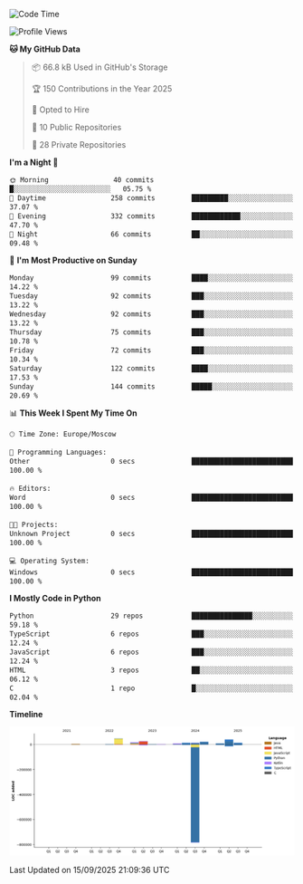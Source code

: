 <!--START_SECTION:waka-->
![Code Time](http://img.shields.io/badge/Code%20Time-811%20hrs%2031%20mins-blue)

![Profile Views](http://img.shields.io/badge/Profile%20Views-1-blue)

**🐱 My GitHub Data** 

> 📦 66.8 kB Used in GitHub's Storage 
 > 
> 🏆 150 Contributions in the Year 2025
 > 
> 💼 Opted to Hire
 > 
> 📜 10 Public Repositories 
 > 
> 🔑 28 Private Repositories 
 > 
**I'm a Night 🦉** 

```text
🌞 Morning                40 commits          █░░░░░░░░░░░░░░░░░░░░░░░░   05.75 % 
🌆 Daytime                258 commits         █████████░░░░░░░░░░░░░░░░   37.07 % 
🌃 Evening                332 commits         ████████████░░░░░░░░░░░░░   47.70 % 
🌙 Night                  66 commits          ██░░░░░░░░░░░░░░░░░░░░░░░   09.48 % 
```
📅 **I'm Most Productive on Sunday** 

```text
Monday                   99 commits          ████░░░░░░░░░░░░░░░░░░░░░   14.22 % 
Tuesday                  92 commits          ███░░░░░░░░░░░░░░░░░░░░░░   13.22 % 
Wednesday                92 commits          ███░░░░░░░░░░░░░░░░░░░░░░   13.22 % 
Thursday                 75 commits          ███░░░░░░░░░░░░░░░░░░░░░░   10.78 % 
Friday                   72 commits          ███░░░░░░░░░░░░░░░░░░░░░░   10.34 % 
Saturday                 122 commits         ████░░░░░░░░░░░░░░░░░░░░░   17.53 % 
Sunday                   144 commits         █████░░░░░░░░░░░░░░░░░░░░   20.69 % 
```


📊 **This Week I Spent My Time On** 

```text
🕑︎ Time Zone: Europe/Moscow

💬 Programming Languages: 
Other                    0 secs              █████████████████████████   100.00 % 

🔥 Editors: 
Word                     0 secs              █████████████████████████   100.00 % 

🐱‍💻 Projects: 
Unknown Project          0 secs              █████████████████████████   100.00 % 

💻 Operating System: 
Windows                  0 secs              █████████████████████████   100.00 % 
```

**I Mostly Code in Python** 

```text
Python                   29 repos            ███████████████░░░░░░░░░░   59.18 % 
TypeScript               6 repos             ███░░░░░░░░░░░░░░░░░░░░░░   12.24 % 
JavaScript               6 repos             ███░░░░░░░░░░░░░░░░░░░░░░   12.24 % 
HTML                     3 repos             ██░░░░░░░░░░░░░░░░░░░░░░░   06.12 % 
C                        1 repo              █░░░░░░░░░░░░░░░░░░░░░░░░   02.04 % 
```



**Timeline**

![Lines of Code chart](https://raw.githubusercontent.com/adlemx/adlemx/main/assets/bar_graph.png)


 Last Updated on 15/09/2025 21:09:36 UTC
<!--END_SECTION:waka-->
